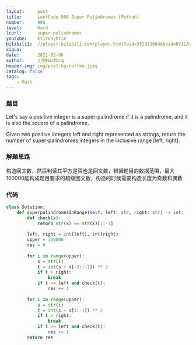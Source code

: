 ```yaml
---
layout:     post
title:      LeetCode 906 Super Palindromes (Python)
number:     906
level:      Hard
lcurl:      super-palindromes
youtube:    Et1YUhyhtiE
bilibili1:  //player.bilibili.com/player.html?aid=332911664&bvid=BV1LA41157Wf&cid=335917643&page=1
xigua:      
date:       2021-05-08
author:     小明MaxMing
header-img: img/post-bg-coffee.jpeg
catalog: false
tags:
    - Math
---
```


### 题目

Let's say a positive integer is a super-palindrome if it is a palindrome, and it is also the square of a palindrome.

Given two positive integers left and right represented as strings, return the number of super-palindromes integers in the inclusive range [left, right].

### 解题思路

构造回文数，然后判读其平方是否也是回文数，根据题目的数据范围，最大100000能构成题目要求的超级回文数，构造的时候需要构造长度为奇数和偶数

### 代码
```python
class Solution:
    def superpalindromesInRange(self, left: str, right: str) -> int:
        def check(x):
            return str(x) == str(x)[::-1]
        
        left, right = int(left), int(right)
        upper = 100000
        res = 0
        
        for i in range(upper):
            s = str(i)
            t = int(s + s[-2::-1]) ** 2
            if t > right:
                break
            if t >= left and check(t):
                res += 1
                
        for i in range(upper):
            s = str(i)
            t = int(s + s[::-1]) ** 2
            if t > right:
                break
            if t >= left and check(t):
                res += 1
        return res
```
